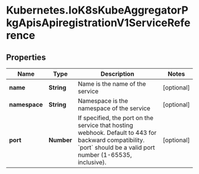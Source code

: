 # Kubernetes.IoK8sKubeAggregatorPkgApisApiregistrationV1ServiceReference

## Properties

Name | Type | Description | Notes
------------ | ------------- | ------------- | -------------
**name** | **String** | Name is the name of the service | [optional] 
**namespace** | **String** | Namespace is the namespace of the service | [optional] 
**port** | **Number** | If specified, the port on the service that hosting webhook. Default to 443 for backward compatibility. &#x60;port&#x60; should be a valid port number (1-65535, inclusive). | [optional] 


